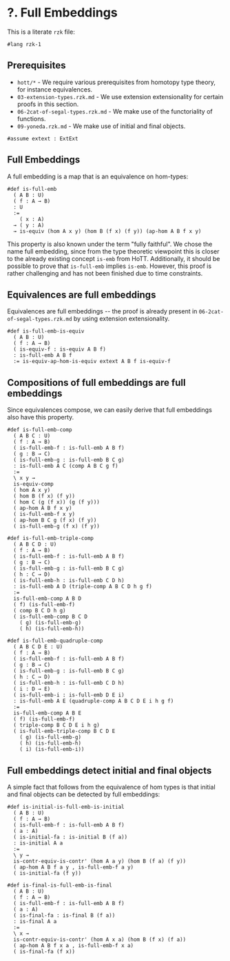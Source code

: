 # ?. Full Embeddings

This is a literate `rzk` file:

```rzk
#lang rzk-1
```

## Prerequisites

- `hott/*` - We require various prerequisites from homotopy type theory, for
  instance equivalences.
- `03-extension-types.rzk.md` - We use extension extensionality for certain
  proofs in this section.
- `06-2cat-of-segal-types.rzk.md` - We make use of the functoriality of
  functions.
- `09-yoneda.rzk.md` - We make use of initial and final objects.

```rzk
#assume extext : ExtExt
```

## Full Embeddings

A full embedding is a map that is an equivalence on hom-types:

```rzk
#def is-full-emb
  ( A B : U)
  ( f : A → B)
  : U
  :=
    ( x : A)
  → ( y : A)
  → is-equiv (hom A x y) (hom B (f x) (f y)) (ap-hom A B f x y)
```

This property is also known under the term "fully faithful". We chose the name
full embedding, since from the type theoretic viewpoint this is closer to the
already existing concept `is-emb` from HoTT. Additionally, it should be possible
to prove that `is-full-emb` implies `is-emb`. However, this proof is rather
challenging and has not been finished due to time constraints.

## Equivalences are full embeddings

Equivalences are full embeddings -- the proof is already present in
`06-2cat-of-segal-types.rzk.md` by using extension extensionality.

```rzk
#def is-full-emb-is-equiv
  ( A B : U)
  ( f : A → B)
  ( is-equiv-f : is-equiv A B f)
  : is-full-emb A B f
  := is-equiv-ap-hom-is-equiv extext A B f is-equiv-f
```

## Compositions of full embeddings are full embeddings

Since equivalences compose, we can easily derive that full embeddings also have
this property.

```rzk
#def is-full-emb-comp
  ( A B C : U)
  ( f : A → B)
  ( is-full-emb-f : is-full-emb A B f)
  ( g : B → C)
  ( is-full-emb-g : is-full-emb B C g)
  : is-full-emb A C (comp A B C g f)
  :=
  \ x y →
  is-equiv-comp
  ( hom A x y)
  ( hom B (f x) (f y))
  ( hom C (g (f x)) (g (f y)))
  ( ap-hom A B f x y)
  ( is-full-emb-f x y)
  ( ap-hom B C g (f x) (f y))
  ( is-full-emb-g (f x) (f y))
```

```rzk
#def is-full-emb-triple-comp
  ( A B C D : U)
  ( f : A → B)
  ( is-full-emb-f : is-full-emb A B f)
  ( g : B → C)
  ( is-full-emb-g : is-full-emb B C g)
  ( h : C → D)
  ( is-full-emb-h : is-full-emb C D h)
  : is-full-emb A D (triple-comp A B C D h g f)
  :=
  is-full-emb-comp A B D
  ( f) (is-full-emb-f)
  ( comp B C D h g)
  ( is-full-emb-comp B C D
    ( g) (is-full-emb-g)
    ( h) (is-full-emb-h))
```

```rzk
#def is-full-emb-quadruple-comp
  ( A B C D E : U)
  ( f : A → B)
  ( is-full-emb-f : is-full-emb A B f)
  ( g : B → C)
  ( is-full-emb-g : is-full-emb B C g)
  ( h : C → D)
  ( is-full-emb-h : is-full-emb C D h)
  ( i : D → E)
  ( is-full-emb-i : is-full-emb D E i)
  : is-full-emb A E (quadruple-comp A B C D E i h g f)
  :=
  is-full-emb-comp A B E
  ( f) (is-full-emb-f)
  ( triple-comp B C D E i h g)
  ( is-full-emb-triple-comp B C D E
    ( g) (is-full-emb-g)
    ( h) (is-full-emb-h)
    ( i) (is-full-emb-i))
```

## Full embeddings detect initial and final objects

A simple fact that follows from the equivalence of hom types is that initial and
final objects can be detected by full embeddings:

```rzk
#def is-initial-is-full-emb-is-initial
  ( A B : U)
  ( f : A → B)
  ( is-full-emb-f : is-full-emb A B f)
  ( a : A)
  ( is-initial-fa : is-initial B (f a))
  : is-initial A a
  :=
  \ y →
  is-contr-equiv-is-contr' (hom A a y) (hom B (f a) (f y))
  ( ap-hom A B f a y , is-full-emb-f a y)
  ( is-initial-fa (f y))

#def is-final-is-full-emb-is-final
  ( A B : U)
  ( f : A → B)
  ( is-full-emb-f : is-full-emb A B f)
  ( a : A)
  ( is-final-fa : is-final B (f a))
  : is-final A a
  :=
  \ x →
  is-contr-equiv-is-contr' (hom A x a) (hom B (f x) (f a))
  ( ap-hom A B f x a , is-full-emb-f x a)
  ( is-final-fa (f x))
```
